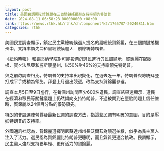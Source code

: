 ```yaml
---
layout: post
title: 美國民調顯示賀錦麗在三個關鍵搖擺州支持率領先特朗普
date: 2024-08-11 06:58:23.000000000 +08:00
link: https://news.rthk.hk/rthk/ch/component/k2/1765707-20240811.htm
categories: rthk
---
```


美國民意調查顯示，鎖定民主黨總統候選人提名的副總統賀錦麗，在三個關鍵搖擺州中，支持率領先共和黨總統候選人、前總統特朗普。

《紐約時報》 和錫耶納學院對可能投票的選民進行的民調顯示，賀錦麗在密歇根、賓夕法尼亞和威斯康星州，以50%對46%的支持率領先特朗普。

與之前的調查相比，特朗普的支持率出現變化，在過去近一年，特朗普與總統拜登打成平手或稍為領先。拜登上月退出競逐，改為支持賀錦麗參選。

調查本月5日至9日進行，在每個州訪問至少600名選民。調查結果還顯示，選民在經濟和移民等關鍵議題上仍然傾向支持特朗普，不過被問到在墮胎問題上信任誰時，賀錦麗以24個百分點的優勢領先。

特朗的普競選陣營質疑最新民調的調查方法，指這些民調有明確的意圖，目的是壓抑特朗普的支持率。

外國通訊社認為，賀錦麗選擇明尼蘇達州州長沃爾茲為競選拍檔，似乎為民主黨人注入了活力。選民認為賀錦麗比特朗普更聰明，而且氣質更適合執政。民調顯示，民主黨人強烈支持更年輕、更有活力的賀錦麗。
